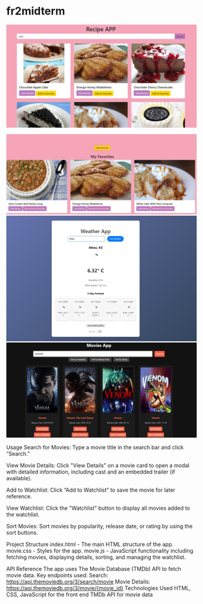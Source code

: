 # fr2midterm

![image alt](https://github.com/Aruzhaaaan/fr2midterm/blob/d4d065706fdd30aaaf042f905a0644fc5e1b6d93/recipe.jpg)

![image alt](https://github.com/Aruzhaaaan/fr2midterm/blob/806f0607f01a22a4793397aa1544b22f1c398a47/favorite.jpg)
![image alt](https://github.com/Aruzhaaaan/fr2midterm/blob/b9406c348da41ee9300edefc44b3c10b6812bf6e/weather.jpg)
![image alt](https://github.com/Aruzhaaaan/fr2midterm/blob/9d0c228e5ea56e70afe5654f17bf669389f1a2a8/movie.jpg)

Usage
Search for Movies: Type a movie title in the search bar and click “Search.”

View Movie Details: Click "View Details" on a movie card to open a modal with detailed information, including cast and an embedded trailer (if available).

Add to Watchlist: Click “Add to Watchlist” to save the movie for later reference.

View Watchlist: Click the "Watchlist" button to display all movies added to the watchlist.

Sort Movies: Sort movies by popularity, release date, or rating by using the sort buttons.

Project Structure
index.html - The main HTML structure of the app.
movie.css - Styles for the app.
movie.js - JavaScript functionality including fetching movies, displaying details, sorting, and managing the watchlist.

API Reference
The app uses The Movie Database (TMDb) API to fetch movie data. Key endpoints used:
Search: https://api.themoviedb.org/3/search/movie
Movie Details: https://api.themoviedb.org/3/movie/{movie_id}
Technologies Used
HTML, CSS, JavaScript for the front end
TMDb API for movie data
